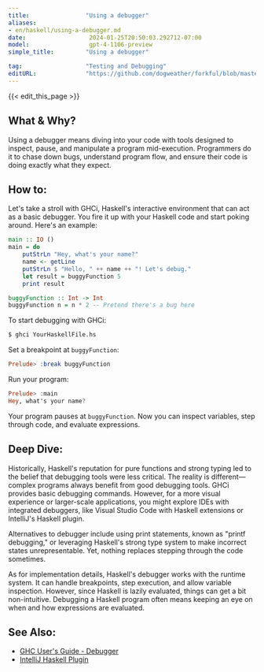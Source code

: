 ```yaml
---
title:                "Using a debugger"
aliases:
- en/haskell/using-a-debugger.md
date:                  2024-01-25T20:50:03.292712-07:00
model:                 gpt-4-1106-preview
simple_title:         "Using a debugger"

tag:                  "Testing and Debugging"
editURL:              "https://github.com/dogweather/forkful/blob/master/content/en/haskell/using-a-debugger.md"
---
```


{{< edit_this_page >}}

## What & Why?
Using a debugger means diving into your code with tools designed to inspect, pause, and manipulate a program mid-execution. Programmers do it to chase down bugs, understand program flow, and ensure their code is doing exactly what they expect.

## How to:
Let's take a stroll with GHCi, Haskell's interactive environment that can act as a basic debugger. You fire it up with your Haskell code and start poking around. Here's an example:

```Haskell
main :: IO ()
main = do
    putStrLn "Hey, what's your name?"
    name <- getLine
    putStrLn $ "Hello, " ++ name ++ "! Let's debug."
    let result = buggyFunction 5
    print result

buggyFunction :: Int -> Int
buggyFunction n = n * 2 -- Pretend there's a bug here
```

To start debugging with GHCi:

```bash
$ ghci YourHaskellFile.hs
```

Set a breakpoint at `buggyFunction`:

```Haskell
Prelude> :break buggyFunction
```

Run your program:

```Haskell
Prelude> :main
Hey, what's your name?
```

Your program pauses at `buggyFunction`. Now you can inspect variables, step through code, and evaluate expressions.

## Deep Dive:
Historically, Haskell's reputation for pure functions and strong typing led to the belief that debugging tools were less critical. The reality is different—complex programs always benefit from good debugging tools. GHCi provides basic debugging commands. However, for a more visual experience or larger-scale applications, you might explore IDEs with integrated debuggers, like Visual Studio Code with Haskell extensions or IntelliJ's Haskell plugin.

Alternatives to debugger include using print statements, known as "printf debugging," or leveraging Haskell's strong type system to make incorrect states unrepresentable. Yet, nothing replaces stepping through the code sometimes.

As for implementation details, Haskell's debugger works with the runtime system. It can handle breakpoints, step execution, and allow variable inspection. However, since Haskell is lazily evaluated, things can get a bit non-intuitive. Debugging a Haskell program often means keeping an eye on when and how expressions are evaluated.

## See Also:
- [GHC User's Guide - Debugger](https://downloads.haskell.org/~ghc/latest/docs/html/users_guide/debugging.html)
- [IntelliJ Haskell Plugin](https://plugins.jetbrains.com/plugin/8258-intellij-haskell)
